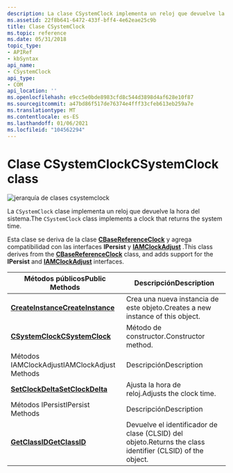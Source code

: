 ```yaml
---
description: La clase CSystemClock implementa un reloj que devuelve la hora del sistema.
ms.assetid: 22f8b641-6472-433f-bff4-4e62eae25c9b
title: Clase CSystemClock
ms.topic: reference
ms.date: 05/31/2018
topic_type:
- APIRef
- kbSyntax
api_name:
- CSystemClock
api_type:
- COM
api_location: ''
ms.openlocfilehash: e9cc5e0bde8983cfd8c544d3898d4af628e10f87
ms.sourcegitcommit: a47bd86f517de76374e4fff33cfeb613eb259a7e
ms.translationtype: MT
ms.contentlocale: es-ES
ms.lasthandoff: 01/06/2021
ms.locfileid: "104562294"
---
```

# <a name="csystemclock-class"></a><span data-ttu-id="2983a-103">Clase CSystemClock</span><span class="sxs-lookup"><span data-stu-id="2983a-103">CSystemClock class</span></span>

![jerarquía de clases csystemclock](images/sclock01.png)

<span data-ttu-id="2983a-105">La `CSystemClock` clase implementa un reloj que devuelve la hora del sistema.</span><span class="sxs-lookup"><span data-stu-id="2983a-105">The `CSystemClock` class implements a clock that returns the system time.</span></span>

<span data-ttu-id="2983a-106">Esta clase se deriva de la clase [**CBaseReferenceClock**](cbasereferenceclock.md) y agrega compatibilidad con las interfaces **IPersist** y [**IAMClockAdjust**](/windows/desktop/api/Strmif/nn-strmif-iamclockadjust) .</span><span class="sxs-lookup"><span data-stu-id="2983a-106">This class derives from the [**CBaseReferenceClock**](cbasereferenceclock.md) class, and adds support for the **IPersist** and [**IAMClockAdjust**](/windows/desktop/api/Strmif/nn-strmif-iamclockadjust) interfaces.</span></span>



| <span data-ttu-id="2983a-107">Métodos públicos</span><span class="sxs-lookup"><span data-stu-id="2983a-107">Public Methods</span></span>                                        | <span data-ttu-id="2983a-108">Descripción</span><span class="sxs-lookup"><span data-stu-id="2983a-108">Description</span></span>                                         |
|-------------------------------------------------------|-----------------------------------------------------|
| [<span data-ttu-id="2983a-109">**CreateInstance**</span><span class="sxs-lookup"><span data-stu-id="2983a-109">**CreateInstance**</span></span>](csystemclock-createinstance.md) | <span data-ttu-id="2983a-110">Crea una nueva instancia de este objeto.</span><span class="sxs-lookup"><span data-stu-id="2983a-110">Creates a new instance of this object.</span></span>              |
| [<span data-ttu-id="2983a-111">**CSystemClock**</span><span class="sxs-lookup"><span data-stu-id="2983a-111">**CSystemClock**</span></span>](csystemclock-csystemclock.md)     | <span data-ttu-id="2983a-112">Método de constructor.</span><span class="sxs-lookup"><span data-stu-id="2983a-112">Constructor method.</span></span>                                 |
| <span data-ttu-id="2983a-113">Métodos IAMClockAdjust</span><span class="sxs-lookup"><span data-stu-id="2983a-113">IAMClockAdjust Methods</span></span>                                | <span data-ttu-id="2983a-114">Descripción</span><span class="sxs-lookup"><span data-stu-id="2983a-114">Description</span></span>                                         |
| [<span data-ttu-id="2983a-115">**SetClockDelta**</span><span class="sxs-lookup"><span data-stu-id="2983a-115">**SetClockDelta**</span></span>](csystemclock-setclockdelta.md)   | <span data-ttu-id="2983a-116">Ajusta la hora de reloj.</span><span class="sxs-lookup"><span data-stu-id="2983a-116">Adjusts the clock time.</span></span>                             |
| <span data-ttu-id="2983a-117">Métodos IPersist</span><span class="sxs-lookup"><span data-stu-id="2983a-117">IPersist Methods</span></span>                                      | <span data-ttu-id="2983a-118">Descripción</span><span class="sxs-lookup"><span data-stu-id="2983a-118">Description</span></span>                                         |
| [<span data-ttu-id="2983a-119">**GetClassID**</span><span class="sxs-lookup"><span data-stu-id="2983a-119">**GetClassID**</span></span>](csystemclock-getclassid.md)         | <span data-ttu-id="2983a-120">Devuelve el identificador de clase (CLSID) del objeto.</span><span class="sxs-lookup"><span data-stu-id="2983a-120">Returns the class identifier (CLSID) of the object.</span></span> |



 

 

 



